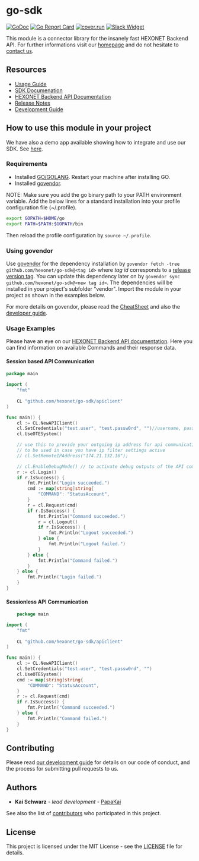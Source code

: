 # go-sdk

[![GoDoc](https://godoc.org/github.com/hexonet/go-sdk?status.svg)](https://godoc.org/github.com/hexonet/go-sdk)
[![Go Report Card](https://goreportcard.com/badge/github.com/hexonet/go-sdk)](https://goreportcard.com/report/github.com/hexonet/go-sdk)
[![cover.run](https://cover.run/go/github.com/hexonet/go-sdk.svg?style=flat&tag=golang-1.10)](https://cover.run/go?tag=golang-1.10&repo=github.com%2Fhexonet%2Fgo-sdk)
[![Slack Widget](https://camo.githubusercontent.com/984828c0b020357921853f59eaaa65aaee755542/68747470733a2f2f73332e65752d63656e7472616c2d312e616d617a6f6e6177732e636f6d2f6e6774756e612f6a6f696e2d75732d6f6e2d736c61636b2e706e67)](https://hexonet-sdk.slack.com/messages/CBFHLTL2X)

This module is a connector library for the insanely fast HEXONET Backend API. For further informations visit our [homepage](http://hexonet.net) and do not hesitate to [contact us](https://www.hexonet.net/contact).

## Resources

* [Usage Guide](https://github.com/hexonet/go-sdk/blob/master/README.md#how-to-use-this-module-in-your-project)
* [SDK Documenation](https://godoc.org/github.com/hexonet/go-sdk)
* [HEXONET Backend API Documentation](https://github.com/hexonet/hexonet-api-documentation/tree/master/API)
* [Release Notes](https://github.com/hexonet/go-sdk/releases)
* [Development Guide](https://github.com/hexonet/go-sdk/wiki/Development-Guide)

## How to use this module in your project

We have also a demo app available showing how to integrate and use our SDK. See [here](https://github.com/hexonet/go-sdk-demo).

### Requirements

* Installed [GO/GOLANG](https://golang.org/doc/install). Restart your machine after installing GO.
* Installed [govendor](https://github.com/kardianos/govendor).

NOTE: Make sure you add the go binary path to your PATH environment variable. Add the below lines for a standard installation into your profile configuration file (~/.profile).

```bash
export GOPATH=$HOME/go
export PATH=$PATH:$GOPATH/bin
```

Then reload the profile configuration by `source ~/.profile`.

### Using govendor

Use [govendor](https://github.com/kardianos/govendor) for the dependency installation by `govendor fetch -tree github.com/hexonet/go-sdk@<tag id>` where *tag id* corresponds to a [release version tag](https://github.com/hexonet/go-sdk/releases). You can update this dependency later on by `govendor sync github.com/hexonet/go-sdk@<new tag id>`. The dependencies will be installed in your project's subfolder "vendor". Import the module in your project as shown in the examples below.

For more details on govendor, please read the [CheatSheet](https://github.com/kardianos/govendor/wiki/Govendor-CheatSheet) and also the [developer guide](https://github.com/kardianos/govendor/blob/master/doc/dev-guide.md).

### Usage Examples

Please have an eye on our [HEXONET Backend API documentation](https://github.com/hexonet/hexonet-api-documentation/tree/master/API). Here you can find information on available Commands and their response data.

#### Session based API Communication

```go
package main

import (
    "fmt"
    
    CL "github.com/hexonet/go-sdk/apiclient"
)

func main() {
    cl := CL.NewAPIClient()
    cl.SetCredentials("test.user", "test.passw0rd", "")//username, password, otp code (2FA)
    cl.UseOTESystem()

    // use this to provide your outgoing ip address for api communication
    // to be used in case you have ip filter settings active
    // cl.SetRemoteIPAddress("174.21.132.16");

    // cl.EnableDebugMode() // to activate debug outputs of the API communication
    r := cl.Login()
    if r.IsSuccess() {
        fmt.Println("Login succeeded.")
        cmd := map[string]string{
            "COMMAND": "StatusAccount",
        }
        r = cl.Request(cmd)
        if r.IsSuccess() {
            fmt.Println("Command succeeded.")
            r = cl.Logout()
            if r.IsSuccess() {
                fmt.Println("Logout succeeded.")
            } else {
                fmt.Println("Logout failed.")
            }
        } else {
            fmt.Println("Command failed.")
        }
    } else {
        fmt.Println("Login failed.")
    }
}
```

#### Sessionless API Communication

```go
    package main

import (
    "fmt"
    
    CL "github.com/hexonet/go-sdk/apiclient"
)

func main() {
    cl := CL.NewAPIClient()
    cl.SetCredentials("test.user", "test.passw0rd", "")
    cl.UseOTESystem()
    cmd := map[string]string{
        "COMMAND": "StatusAccount",
    }
    r := cl.Request(cmd)
    if r.IsSuccess() {
        fmt.Println("Command succeeded.")
    } else {
        fmt.Println("Command failed.")
    }
}
```

## Contributing

Please read [our development guide](https://github.com/hexonet/go-sdk/wiki/Development-Guide) for details on our code of conduct, and the process for submitting pull requests to us.

## Authors

* **Kai Schwarz** - *lead development* - [PapaKai](https://github.com/papakai)

See also the list of [contributors](https://github.com/hexonet/go-sdk/graphs/contributors) who participated in this project.

## License

This project is licensed under the MIT License - see the [LICENSE](LICENSE) file for details.
